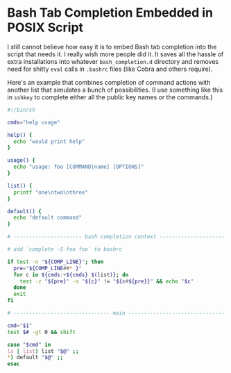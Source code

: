 # Bash Tab Completion Embedded in POSIX Script

I still cannot believe how easy it is to embed Bash tab completion into
the script that needs it. I really wish more people did it. It saves all
the hassle of extra installations into whatever `bash_completion.d`
directory and removes need for shitty `eval` calls in `.bashrc` files
(like Cobra and others require).

Here's an example that combines completion of command actions with
another list that simulates a bunch of possibilities. (I use something
like this in `sshkey` to complete either all the public key names or the
commands.)

```sh
#!/bin/sh

cmds="help usage"

help() {
  echo "would print help"
}

usage() {
  echo "usage: foo [COMMAND|name] [OPTIONS]"
}

list() {
  printf "one\ntwo\nthree"
}

default() {
  echo "default command"
}

# ---------------------- bash completion context ---------------------

# add `complete -S foo foo` to bashrc

if test -n "${COMP_LINE}"; then
  pre="${COMP_LINE##* }"
  for c in ${cmds:+${cmds} $(list)}; do
    test -z "${pre}" -o "${c}" != "${c#${pre}}" && echo "$c"
  done
  exit
fi

# ------------------------------- main -------------------------------

cmd="$1"
test $# -gt 0 && shift

case "$cmd" in
ls | list) list "$@" ;;
*) default "$@" ;;
esac
```
